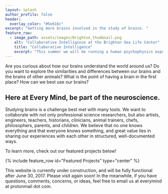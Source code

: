 ```yaml
---
layout: splash
author_profile: false
header:
  overlay_color: "#5e616c"
excerpt: "Getting more brains involved in the study of brains. "
feature_row:
  - image_path: assets/images/Brighton_thumbnail.png
    alt: "Collaborative Intelligince at the Brighton Sea Life Center"
    title: "Collaborative Intelligence"
    excerpt: "This summer we will be running a human psychophysics experiment as part of an exhibit at the Brighton Sea Life Center about comparative intelligence research."
---
```


Are you curious about how our brains understand the world around us? Do you want to explore the similarities and differences between our brains and the brains of other animals? What is the point of having a brain in the first place? How can we best use our brains?

## Here at Every Mind, be part of the neuroscience.

Studying brains is a challenge best met with many tools. We want to collaborate with not only professional science researchers, but also artists, engineers, teachers, historians, clinicians, animal trainers, chefs, philosophers, parents, and children. We believe that no one knows everything and that everyone knows something, and great value lies in sharing our experiences with each other in structured, well-documented ways. 

To learn more, check out our featured projects below!

{% include feature_row id="Featured Projects" type="center" %}

This website is currently under construction, and will be fully functional after June 30, 2017. Please visit again soon! In the meanwhile, if you have questions, comments, concerns, or ideas, feel free to email us at everymind at protonmail dot com. 
